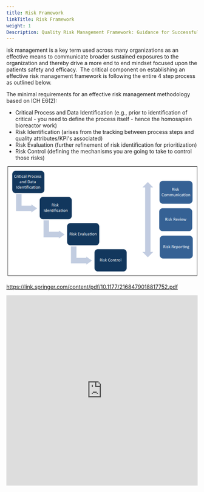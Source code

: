```yaml
---
title: Risk Framework
linkTitle: Risk Framework
weight: 1
Description: Quality Risk Management Framework: Guidance for Successful Implementation of Risk in Clinical Development
---
```


isk management is a key term used across many organizations as an effective means to communicate broader sustained exposures to the organization and thereby drive a more end to end mindset focused upon the patients safety and efficacy.  The critical component on establishing an effective risk management framework is following the entire 4 step process as outlined below.

The minimal requirements for an effective risk management methodology based on ICH E6(2):

-   Critical Process and Data Identification (e.g., prior to identification of critical - you need to define the process itself - hence the homosapien bioreactor work)
-   Risk Identification (arises from the tracking between process steps and quality attributes/KPI's associated)
-   Risk Evaluation (further refinement of risk identification for prioritization)
-   Risk Control (defining the mechanisms you are going to take to control those risks)


![risk-framework](risk-framework.webp)

https://link.springer.com/content/pdf/10.1177/2168479018817752.pdf

<iframe src="https://link.springer.com/content/pdf/10.1177/2168479018817752.pdf" style="border:none; width:100%; height:500px;" allowfullscreen></iframe>